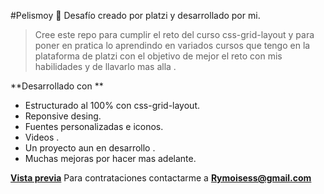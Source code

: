 
#Pelismoy 💙
Desafío creado por platzi y desarrollado por mi. 
>Cree este repo   para cumplir el reto del curso css-grid-layout y  para  poner en pratica lo aprendindo en variados cursos que tengo  en la plataforma de platzi con el objetivo  de mejor el reto con mis habilidades y de llavarlo mas alla .

**Desarrollado con **
* Estructurado al 100% con css-grid-layout.
* Reponsive desing. 
* Fuentes personalizadas e iconos.
* Videos .
* Un proyecto aun en desarrollo  .
* Muchas mejoras por hacer mas adelante.


[**Vista previa**](https://moisesdramirez.github.io/Pelismoy.github.io/)
Para contrataciones contactarme a **Rymoisess@gmail.com**